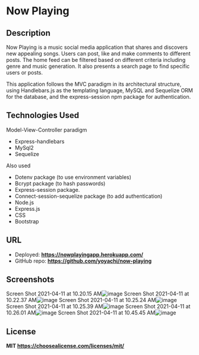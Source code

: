 # Now Playing

## Description

Now Playing is a music social media application that shares and discovers new appealing songs. Users can post, like and make comments to different posts. The home feed can be filtered based on different criteria including genre and music generation. It also presents a search page to find specific users or posts.

This application follows the MVC paradigm in its architectural structure, using Handlebars.js as the templating language, MySQL and Sequelize ORM for the database, and the express-session npm package for authentication.

## Technologies Used

Model-View-Controller paradigm

* Express-handlebars
* MySql2
* Sequelize

Also used

* Dotenv package (to use environment variables)
* Bcrypt package (to hash passwords)
* Express-session package.
* Connect-session-sequelize package (to add authentication)
* Node.js
* Express.js
* CSS
* Bootstrap

## URL 

* Deployed:  **https://nowplayingapp.herokuapp.com/**
* GitHub repo: **https://github.com/yoyachi/now-playing**

## Screenshots
Screen Shot 2021-04-11 at 10.20.15 AM![image](https://user-images.githubusercontent.com/69886471/114311521-bb2cd380-9ab4-11eb-8168-ce78881d2146.png)
Screen Shot 2021-04-11 at 10.22.37 AM![image](https://user-images.githubusercontent.com/69886471/114311407-38a41400-9ab4-11eb-856b-765b1c0c1616.png)
Screen Shot 2021-04-11 at 10.25.24 AM![image](https://user-images.githubusercontent.com/69886471/114311434-5b362d00-9ab4-11eb-8810-749c951af02a.png)
Screen Shot 2021-04-11 at 10.25.39 AM![image](https://user-images.githubusercontent.com/69886471/114311442-66895880-9ab4-11eb-8fe6-e03cd0be2a70.png)
Screen Shot 2021-04-11 at 10.26.01 AM![image](https://user-images.githubusercontent.com/69886471/114311453-743ede00-9ab4-11eb-9eca-3304b1a1780e.png)
Screen Shot 2021-04-11 at 10.45.45 AM![image](https://user-images.githubusercontent.com/69886471/114311470-815bcd00-9ab4-11eb-83f6-28442e1e641c.png)


## License

**MIT https://choosealicense.com/licenses/mit/**
